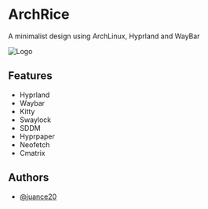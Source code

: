 
# ArchRice

A minimalist design using ArchLinux, Hyprland and WayBar

![Logo](https://cdn.discordapp.com/attachments/720716204372787232/1106354109403123762/image.png)


## Features

- Hyprland
- Waybar
- Kitty
- Swaylock
- SDDM
- Hyprpaper
- Neofetch
- Cmatrix

## Authors

- [@juance20](https://www.github.com/juance20)
